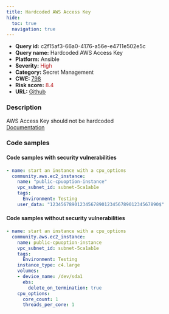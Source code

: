 ```yaml
---
title: Hardcoded AWS Access Key
hide:
  toc: true
  navigation: true
---
```


<style>
  .highlight .hll {
    background-color: #ff171742;
  }
  .md-content {
    max-width: 1100px;
    margin: 0 auto;
  }
</style>

-   **Query id:** c2f15af3-66a0-4176-a56e-e4711e502e5c
-   **Query name:** Hardcoded AWS Access Key
-   **Platform:** Ansible
-   **Severity:** <span style="color:#bb2124">High</span>
-   **Category:** Secret Management
-   **CWE:** <a href="https://cwe.mitre.org/data/definitions/798.html" onclick="newWindowOpenerSafe(event, 'https://cwe.mitre.org/data/definitions/798.html')">798</a>
-   **Risk score:** <span style="color:#bb2124">8.4</span>
-   **URL:** [Github](https://github.com/Checkmarx/kics/tree/master/assets/queries/ansible/aws/hardcoded_aws_access_key)

### Description
AWS Access Key should not be hardcoded<br>
[Documentation](https://docs.ansible.com/ansible/latest/collections/community/aws/ec2_instance_module.html)

### Code samples
#### Code samples with security vulnerabilities
```yaml title="Positive test num. 1 - yaml file" hl_lines="7"
- name: start an instance with a cpu_options
  community.aws.ec2_instance:
    name: "public-cpuoption-instance"
    vpc_subnet_id: subnet-5ca1ab1e
    tags:
      Environment: Testing
    user_data: "1234567890123456789012345678901234567890$"

```


#### Code samples without security vulnerabilities
```yaml title="Negative test num. 1 - yaml file"
- name: start an instance with a cpu_options
  community.aws.ec2_instance:
    name: public-cpuoption-instance
    vpc_subnet_id: subnet-5ca1ab1e
    tags:
      Environment: Testing
    instance_type: c4.large
    volumes:
    - device_name: /dev/sda1
      ebs:
        delete_on_termination: true
    cpu_options:
      core_count: 1
      threads_per_core: 1

```

